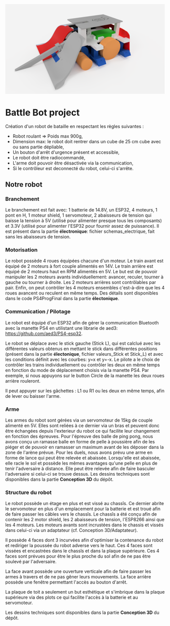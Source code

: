 ![](Conception%203D/Vue_generale_droite.PNG)

# Battle Bot project

Création d'un robot de bataille en respectant les règles suivantes :
- Robot roulant => Poids max 900g,
- Dimension max: le robot doit rentrer dans un cube de 25 cm cube avec ou sans partie dépliable,
- Un bouton d'arrêt d'urgence présent et accessible,
- Le robot doit être radiocommandé,
- L'arme doit pouvoir être désactivée via la communication,
- Si le contrôleur est deconnecté du robot, celui-ci s'arrête.

## Notre robot

### Branchement

Le branchement est fait avec: 1 batterie de 14.8V, un ESP32, 4 moteurs, 1 pont en H, 1 moteur shield, 1 servomoteur, 2 abaisseurs de tension qui baisse la tension à 5V (utilisé pour alimenter presque tous les composants) et 3.3V (utilisé pour alimenter l'ESP32 pour fournir assez de puissance).
Il est présent dans la partie **électronique**: fichier schemas_electrique, fait sans les abaisseurs de tension.

### Motorisation

Le robot possède 4 roues équipées chacune d'un moteur. Le train avant est équipé de 2 moteurs à fort couple alimentés en 14V. Le train arrière est équipé de 2 moteurs haut en RPM alimentés en 5V. Le but est de pouvoir manipuler les 2 moteurs avants individuellement: avancer, reculer, tourner à gauche ou tourner à droite. Les 2 moteurs arrières sont contrôlables par pair. Enfin, on peut contrôler les 4 moteurs ensembles  c'est-à-dire que les 4 roues avancent ou reculent en même temps.
Des détails sont disponibles dans le code PS4ProgFinal dans la partie **électonique**.

### Communication / Pilotage
 
Le robot est équipé d'un ESP32 afin de gérer la communication Bluetooth avec la manette PS4 en utilistant une librarie de aed3: https://github.com/aed3/PS4-esp32.

Le robot se déplace avec le stick gauche (Stick L), qui est calclué avec les différentes valeurs obtenus en mettant le stick dans différentes positions (présent dans la partie **électonique**, fichier valeurs_Stick et Stick_L) et avec les conditions définit avec les courbes: y=x et y=-x.
Le pilote a le choix de contrôler les trains individuellement ou contrôler les deux en même temps en fonction du mode de déplacement choisis via la manette PS4. Par exemple, si nous appuyons sur le button Circle de la manette les deux roues arrière rouleront.

Il peut appuyer sur les gâchettes : L1 ou R1 ou les deux en même temps, afin de lever ou baisser l'arme.

### Arme 

Les armes du robot sont gérées via un servomoteur de 15kg de couple alimenté en 5V. Elles sont reliées à ce dernier via un bras et peuvent donc être échangées depuis l'exterieur du robot ce qui facilite leur changement en fonction des épreuves.
Pour l'épreuve des balle de ping pong, nous avons conçu un ramasse balle en forme de pelle à poussière afin de les piéger et de pouvoir en ramasser un maximum avant de les déposer dans la zone de l'arène prévue. 
Pour les duels, nous avons prévu une arme en forme de lance qui peut être relevée et abaissée. Lorsqu'elle est abaissée, elle racle le sol et possède les mêmes avantages qu'une pelle en plus de tenir l'adversaire à distance. Elle peut être relevée afin de faire basculer l'adversaire si celui-ci se trouve dessus.
Les dessins techniques sont disponibles dans la partie **Conception 3D** du dépôt.

### Structure du robot

Le robot possède un étage en plus et est vissé au chassîs. 
Ce dernier abrite le servomoteur en plus d'un emplacement pour la batterie et est troué afin de faire passer les câbles vers le chassîs.
Le chassîs a été conçu afin de contenir les 2 motor shield, les 2 abaisseurs de tension, l'ESP8266 ainsi que les 4
moteurs. Les moteurs avants sont incrustées dans le chassis et vissés dans celui-ci via un adaptateur (cf. Conception 3D/Adaptateur).

Il possède 4 faces dont 3 incurvées afin d'optimiser la contenance du robot et rediriger la poussée du robot adverse vers le haut. Ces 4 faces sont vissées et encastrées dans le chassîs et dans la plaque supérieure. Ces 4 faces sont prévues pour être le plus proche du sol afin de ne pas être soulevé par l'adversaire.

La face avant possède une ouverture verticale afin de faire passer les armes à travers et de ne pas gêner leurs mouvements.
La face arrière possède une fenêtre permettant l'accès au bouton d'arrêt.

La plaque de toit a seulement un but esthétique et s'imbrique dans la plaque supérieure via des plots ce qui facilite l'accès à la batterie et au servomoteur.

Les dessins techniques sont disponibles dans la partie **Conception 3D** du dépôt.
